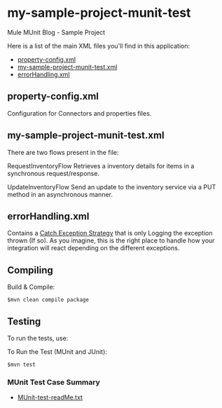 my-sample-project-munit-test
============================

Mule MUnit Blog - Sample Project


Here is a list of the main XML files you'll find in this application:

* [property-config.xml](#propertyconfigxml)
* [my-sample-project-munit-test.xml](#my-sample-project-munit-test)
* [errorHandling.xml](#errorhandlingxml)


## property-config.xml<a name="propertyconfigxml"/>
Configuration for Connectors and properties files.


## my-sample-project-munit-test.xml<a name="my-sample-project-munit-test"/>
There are two flows present in the file:

RequestInventoryFlow
Retrieves a inventory details for items in a synchronous request/response.

UpdateInventoryFlow
Send an update to the inventory service via a PUT method in an asynchronous manner. 

## errorHandling.xml<a name="errorhandlingxml"/>
Contains a [Catch Exception Strategy](http://www.mulesoft.org/documentation/display/current/Catch+Exception+Strategy) that is only Logging the exception thrown (If so). As you imagine, this is the right place to handle how your integration will react depending on the different exceptions.


## Compiling

Build & Compile:
```console
$mvn clean compile package
```


Testing
----------------------    

To run the tests, use:

To Run the Test (MUnit and JUnit):
```console
$mvn test
```


### MUnit Test Case Summary

* [MUnit-test-readMe.txt](src/test/resources/MUnit-test-readMe.txt)
